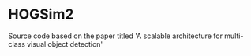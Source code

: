 # HOGSim2
Source code based on the paper titled 'A scalable architecture for multi-class visual object detection' 
